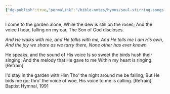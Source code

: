 ```yaml
---
{"dg-publish":true,"permalink":"/bible-notes/hymns/soul-stirring-songs-and-hymns/in-the-garden/","title":"In the Garden","created":"","updated":""}
---
```



I come to the garden alone,
While the dew is still on the roses;
And the voice I hear, falling on my ear,
The Son of God discloses.

*And He walks with me, and He talks with me,
And He tells me I am His own,
And the joy we share as we tarry there,
None other has ever known.*

He speaks, and the sound of His voice
Is so sweet the birds hush their singing;
And the melody that He gave to me
Within my heart is ringing. [Refrain]

I'd stay in the garden with Him
Tho' the night around me be falling;
But He bids me go; thro' the voice of woe,
His voice to me is calling. [Refrain]
Baptist Hymnal, 1991